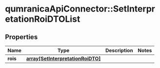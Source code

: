 # qumranicaApiConnector::SetInterpretationRoiDTOList

## Properties
Name | Type | Description | Notes
------------ | ------------- | ------------- | -------------
**rois** | [**array[SetInterpretationRoiDTO]**](SetInterpretationRoiDTO.md) |  | 



